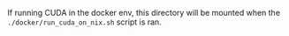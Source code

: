 If running CUDA in the docker env, this directory will be mounted when the ```./docker/run_cuda_on_nix.sh``` script is ran.
